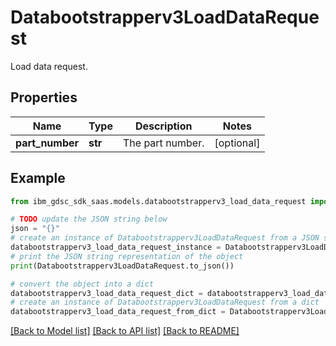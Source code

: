 # Databootstrapperv3LoadDataRequest

Load data request.

## Properties

Name | Type | Description | Notes
------------ | ------------- | ------------- | -------------
**part_number** | **str** | The part number. | [optional] 

## Example

```python
from ibm_gdsc_sdk_saas.models.databootstrapperv3_load_data_request import Databootstrapperv3LoadDataRequest

# TODO update the JSON string below
json = "{}"
# create an instance of Databootstrapperv3LoadDataRequest from a JSON string
databootstrapperv3_load_data_request_instance = Databootstrapperv3LoadDataRequest.from_json(json)
# print the JSON string representation of the object
print(Databootstrapperv3LoadDataRequest.to_json())

# convert the object into a dict
databootstrapperv3_load_data_request_dict = databootstrapperv3_load_data_request_instance.to_dict()
# create an instance of Databootstrapperv3LoadDataRequest from a dict
databootstrapperv3_load_data_request_from_dict = Databootstrapperv3LoadDataRequest.from_dict(databootstrapperv3_load_data_request_dict)
```
[[Back to Model list]](../README.md#documentation-for-models) [[Back to API list]](../README.md#documentation-for-api-endpoints) [[Back to README]](../README.md)



